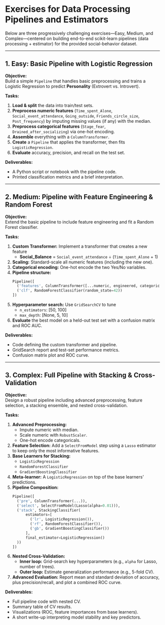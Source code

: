 # Exercises for Data Processing Pipelines and Estimators

Below are three progressively challenging exercises—Easy, Medium, and Complex—centered on building end-to-end scikit-learn pipelines (data processing + estimator) for the provided social-behavior dataset.

---

## 1. Easy: Basic Pipeline with Logistic Regression

**Objective:**  
Build a simple `Pipeline` that handles basic preprocessing and trains a Logistic Regression to predict **Personality** (Extrovert vs. Introvert).

**Tasks:**
1. **Load & split** the data into train/test sets.
2. **Preprocess numeric features** (`Time_spent_Alone`, `Social_event_attendance`, `Going_outside`, `Friends_circle_size`, `Post_frequency`) by imputing missing values (if any) with the median.
3. **Preprocess categorical features** (`Stage_fear`, `Drained_after_socializing`) via one-hot encoding.
4. **Assemble** everything with a `ColumnTransformer`.
5. **Create** a `Pipeline` that applies the transformer, then fits `LogisticRegression`.
6. **Evaluate** accuracy, precision, and recall on the test set.

**Deliverables:**
- A Python script or notebook with the pipeline code.
- Printed classification metrics and a brief interpretation.

---

## 2. Medium: Pipeline with Feature Engineering & Random Forest

**Objective:**  
Extend the basic pipeline to include feature engineering and fit a Random Forest classifier.

**Tasks:**
1. **Custom Transformer:** Implement a transformer that creates a new feature  
   - **Social_Balance** = `Social_event_attendance` ÷ (`Time_spent_Alone` + 1)  
2. **Scaling:** Standard-scale all numeric features (including the new one).  
3. **Categorical encoding:** One-hot encode the two Yes/No variables.  
4. **Pipeline structure:**  
   ```python
   Pipeline([
     ('features', ColumnTransformer([...numeric, engineered, categorical...])),
     ('clf', RandomForestClassifier(random_state=42))
   ])
   ```
5. **Hyperparameter search:** Use `GridSearchCV` to tune  
   - `n_estimators`: [50, 100]  
   - `max_depth`: [None, 5, 10]  
6. **Evaluate** the best model on a held-out test set with a confusion matrix and ROC AUC.

**Deliverables:**
- Code defining the custom transformer and pipeline.
- GridSearch report and test-set performance metrics.
- Confusion matrix plot and ROC curve.

---

## 3. Complex: Full Pipeline with Stacking & Cross-Validation

**Objective:**  
Design a robust pipeline including advanced preprocessing, feature selection, a stacking ensemble, and nested cross-validation.

**Tasks:**
1. **Advanced Preprocessing:**  
   - Impute numeric with median.  
   - Scale numeric with `RobustScaler`.  
   - One-hot encode categoricals.  
2. **Feature Selection:** Add a `SelectFromModel` step using a `Lasso` estimator to keep only the most informative features.  
3. **Base Learners for Stacking:**  
   - `LogisticRegression`  
   - `RandomForestClassifier`  
   - `GradientBoostingClassifier`  
4. **Meta-learner:** A `LogisticRegression` on top of the base learners’ predictions.  
5. **Pipeline Composition:**  
   ```python
   Pipeline([
     ('pre', ColumnTransformer(...)),
     ('select', SelectFromModel(Lasso(alpha=0.01))),
     ('stack', StackingClassifier(
         estimators=[
           ('lr', LogisticRegression()),
           ('rf', RandomForestClassifier()),
           ('gb', GradientBoostingClassifier())
         ],
         final_estimator=LogisticRegression()
     ))
   ])
   ```
6. **Nested Cross-Validation:**  
   - **Inner loop:** Grid-search key hyperparameters (e.g., `alpha` for Lasso, number of trees).  
   - **Outer loop:** Estimate generalization performance (e.g., 5-fold CV).  
7. **Advanced Evaluation:** Report mean and standard deviation of accuracy, plus precision/recall, and plot a combined ROC curve.

**Deliverables:**
- Full pipeline code with nested CV.
- Summary table of CV results.
- Visualizations (ROC, feature importances from base learners).
- A short write-up interpreting model stability and key predictors.